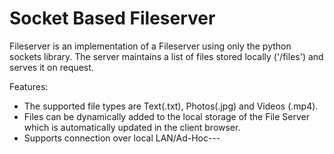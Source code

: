 # Socket Based Fileserver 

Fileserver is an implementation of a Fileserver using only the python sockets library. The server maintains a list of files stored locally ('/files') and serves it on request.

Features:

- The supported file types are Text(.txt), Photos(.jpg) and Videos (.mp4).
- Files can be dynamically added to the local storage of the File Server which is automatically updated in the client browser.
- Supports connection over local LAN/Ad-Hoc---
